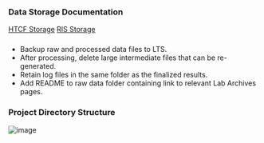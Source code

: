 ### Data Storage Documentation
[HTCF Storage](https://htcf.wustl.edu/docs/storage/)
[RIS Storage](https://docs.ris.wustl.edu/doc/storage/03_storage.html#designing-a-storage-layout)

### 
- Backup raw and processed data files to LTS. 
- After processing, delete large intermediate files that can be re-generated.
- Retain log files in the same folder as the finalized results.
- Add README to raw data folder containing link to relevant Lab Archives pages.

### Project Directory Structure
![image](https://github.com/user-attachments/assets/4fd5cbe9-41bb-4496-bc35-f4ed1be819ee)
